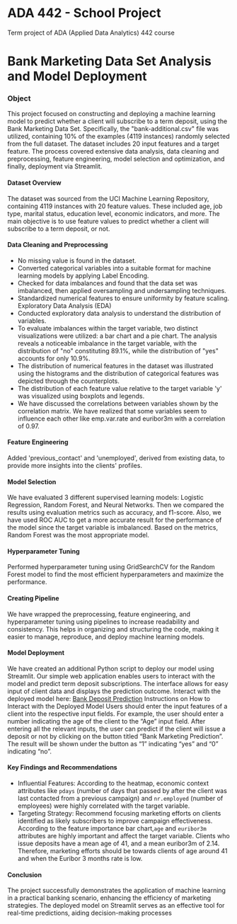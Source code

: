 # ADA 442 - School Project
Term project of ADA (Applied Data Analytics) 442 course
# Bank Marketing Data Set Analysis and Model Deployment
### Object
This project focused on constructing and deploying a machine learning model to predict whether a
client will subscribe to a term deposit, using the Bank Marketing Data Set. Specifically, the
"bank-additional.csv" file was utilized, containing 10% of the examples (4119 instances) randomly
selected from the full dataset. The dataset includes 20 input features and a target feature. The
process covered extensive data analysis, data cleaning and preprocessing, feature engineering, model
selection and optimization, and finally, deployment via Streamlit.
#### Dataset Overview
The dataset was sourced from the UCI Machine Learning Repository, containing 4119 instances with
20 feature values. These included age, job type, marital status, education level, economic indicators,
and more. The main objective is to use feature values to predict whether a client will subscribe to a
term deposit, or not.
#### Data Cleaning and Preprocessing
- No missing value is found in the dataset.
- Converted categorical variables into a suitable format for machine learning models by
applying Label Encoding.
- Checked for data imbalances and found that the data set was imbalanced, then applied
oversampling and undersampling techniques.
- Standardized numerical features to ensure uniformity by feature scaling.
Exploratory Data Analysis (EDA)
- Conducted exploratory data analysis to understand the distribution of variables.
- To evaluate imbalances within the target variable, two distinct visualizations were utilized: a
bar chart and a pie chart. The analysis reveals a noticeable imbalance in the target variable,
with the distribution of "no" constituting 89.1%, while the distribution of "yes" accounts for
only 10.9%.
- The distribution of numerical features in the dataset was illustrated using the histograms and
the distribution of categorical features was depicted through the counterplots.
- The distribution of each feature value relative to the target variable 'y' was visualized using
boxplots and legends.
- We have discussed the correlations between variables shown by the correlation matrix. We
have realized that some variables seem to influence each other like emp.var.rate and
euribor3m with a correlation of 0.97.
#### Feature Engineering
Added 'previous_contact' and 'unemployed', derived from existing data, to provide more insights into
the clients' profiles.
#### Model Selection
We have evaluated 3 different supervised learning models: Logistic Regression, Random Forest, and
Neural Networks. Then we compared the results using evaluation metrics such as accuracy, and
f1-score. Also, we have used ROC AUC to get a more accurate result for the performance of the model
since the target variable is imbalanced. Based on the metrics, Random Forest was the most
appropriate model.
#### Hyperparameter Tuning
Performed hyperparameter tuning using GridSearchCV for the Random Forest model to find the most
efficient hyperparameters and maximize the performance.
#### Creating Pipeline
We have wrapped the preprocessing, feature engineering, and hyperparameter tuning using pipelines
to increase readability and consistency. This helps in organizing and structuring the code, making it
easier to manage, reproduce, and deploy machine learning models.
#### Model Deployment
We have created an additional Python script to deploy our model using Streamlit. Our simple web
application enables users to interact with the model and predict term deposit subscriptions. The
interface allows for easy input of client data and displays the prediction outcome.
Interact with the deployed model here: [Bank Deposit Prediction](https://bank-deposit-prediction.streamlit.app/)
Instructions on How to Interact with the Deployed Model
Users should enter the input features of a client into the respective input fields. For example, the user
should enter a number indicating the age of the client to the “Age” input field. After entering all the
relevant inputs, the user can predict if the client will issue a deposit or not by clicking on the button
titled “Bank Marketing Prediction”. The result will be shown under the button as “1” indicating “yes”
and “0” indicating “no”.
#### Key Findings and Recommendations
- Influential Features: According to the heatmap, economic context attributes like ``pdays``
(number of days that passed by after the client was last contacted from a previous campaign)
and ``nr.employed`` (number of employees) were highly correlated with the target variable.
- Targeting Strategy: Recommend focusing marketing efforts on clients identified as likely
subscribers to improve campaign effectiveness. According to the feature importance bar
chart,``age`` and ``euribor3m`` attributes are highly important and affect the target variable.
Clients who issue deposits have a mean age of 41, and a mean euribor3m of 2.14. Therefore,
marketing efforts should be towards clients of age around 41 and when the Euribor 3 months
rate is low.
#### Conclusion
The project successfully demonstrates the application of machine learning in a practical banking
scenario, enhancing the efficiency of marketing strategies. The deployed model on Streamlit serves as
an effective tool for real-time predictions, aiding decision-making processes
